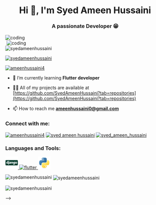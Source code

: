 <h1 align="center">Hi 👋, I'm Syed Ameen Hussaini</h1>
<h3 align="center">A passionate Developer 😁</h3>
<img align = "center" alt = "coding" width ="400" src= "https://c.tenor.com/NOYF3f82b_gAAAAC/programmer.gif">
<img align = "right" alt = "coding" width ="500" src= "https://media.geeksforgeeks.org/wp-content/uploads/20210129175426/ezgif1fadd7dacb293.gif">                                                                                                           
                                                                                                           

<p align="left"> <img src="https://komarev.com/ghpvc/?username=syedameenhussaini&label=Profile%20views&color=0e75b6&style=flat" alt="syedameenhussaini" /> </p>

<p align="left"> <a href="https://github.com/ryo-ma/github-profile-trophy"><img src="https://github-profile-trophy.vercel.app/?username=syedameenhussaini" alt="syedameenhussaini" /></a> </p>

<p align="left"> <a href="https://twitter.com/ameenhussaini4" target="blank"><img src="https://img.shields.io/twitter/follow/ameenhussaini4?logo=twitter&style=for-the-badge" alt="ameenhussaini4" /></a> </p>

- 🌱 I’m currently learning **Flutter developer**

- 👨‍💻 All of my projects are available at [https://github.com/SyedAmeenHussaini?tab=repositories](https://github.com/SyedAmeenHussaini?tab=repositories)

- 📫 How to reach me **ameenhussaini0@gmail.com**

<h3 align="left">Connect with me:</h3>
<p align="left">
<a href="https://twitter.com/ameenhussaini4" target="blank"><img align="center" src="https://raw.githubusercontent.com/rahuldkjain/github-profile-readme-generator/master/src/images/icons/Social/twitter.svg" alt="ameenhussaini4" height="30" width="40" /></a>
<a href="https://stackoverflow.com/users/syed ameen hussaini" target="blank"><img align="center" src="https://raw.githubusercontent.com/rahuldkjain/github-profile-readme-generator/master/src/images/icons/Social/stack-overflow.svg" alt="syed ameen hussaini" height="30" width="40" /></a>
<a href="https://instagram.com/syed_ameen_hussaini" target="blank"><img align="center" src="https://raw.githubusercontent.com/rahuldkjain/github-profile-readme-generator/master/src/images/icons/Social/instagram.svg" alt="syed_ameen_hussaini" height="30" width="40" /></a>
</p>

<h3 align="left">Languages and Tools:</h3>
<p align="left"> <a href="https://www.djangoproject.com/" target="_blank" rel="noreferrer"> <img src="https://raw.githubusercontent.com/devicons/devicon/master/icons/django/django-original.svg" alt="django" width="40" height="40"/> </a> <a href="https://flutter.dev" target="_blank" rel="noreferrer"> <img src="https://www.vectorlogo.zone/logos/flutterio/flutterio-icon.svg" alt="flutter" width="40" height="40"/> </a> <a href="https://www.python.org" target="_blank" rel="noreferrer"> <img src="https://raw.githubusercontent.com/devicons/devicon/master/icons/python/python-original.svg" alt="python" width="40" height="40"/> </a> </p>

<p><img align="left" src="https://github-readme-stats.vercel.app/api/top-langs?username=syedameenhussaini&show_icons=true&locale=en&layout=compact" alt="syedameenhussaini" /></p>

<p>&nbsp;<img align="center" src="https://github-readme-stats.vercel.app/api?username=syedameenhussaini&show_icons=true&locale=en" alt="syedameenhussaini" /></p>

<p><img align="center" src="https://github-readme-streak-stats.herokuapp.com/?user=syedameenhussaini&" alt="syedameenhussaini" /></p>

-->
